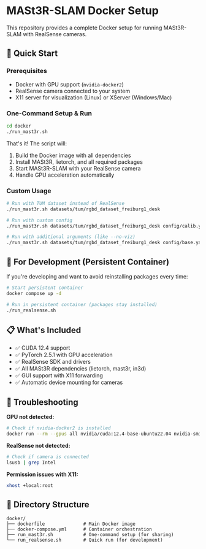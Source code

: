 # MASt3R-SLAM Docker Setup

This repository provides a complete Docker setup for running MASt3R-SLAM with RealSense cameras.

## 🚀 Quick Start

### Prerequisites
- Docker with GPU support (`nvidia-docker2`)
- RealSense camera connected to your system
- X11 server for visualization (Linux) or XServer (Windows/Mac)

### One-Command Setup & Run

```bash
cd docker
./run_mast3r.sh
```

That's it! The script will:
1. Build the Docker image with all dependencies
2. Install MASt3R, lietorch, and all required packages
3. Start MASt3R-SLAM with your RealSense camera
4. Handle GPU acceleration automatically

### Custom Usage

```bash
# Run with TUM dataset instead of RealSense
./run_mast3r.sh datasets/tum/rgbd_dataset_freiburg1_desk

# Run with custom config
./run_mast3r.sh datasets/tum/rgbd_dataset_freiburg1_desk config/calib.yaml

# Run with additional arguments (like --no-viz)
./run_mast3r.sh datasets/tum/rgbd_dataset_freiburg1_desk config/base.yaml "--no-viz"
```

## 🎯 For Development (Persistent Container)

If you're developing and want to avoid reinstalling packages every time:

```bash
# Start persistent container
docker compose up -d

# Run in persistent container (packages stay installed)
./run_realsense.sh
```

## 📋 What's Included

- ✅ CUDA 12.4 support
- ✅ PyTorch 2.5.1 with GPU acceleration
- ✅ RealSense SDK and drivers
- ✅ All MASt3R dependencies (lietorch, mast3r, in3d)
- ✅ GUI support with X11 forwarding
- ✅ Automatic device mounting for cameras

## 🔧 Troubleshooting

**GPU not detected:**
```bash
# Check if nvidia-docker2 is installed
docker run --rm --gpus all nvidia/cuda:12.4-base-ubuntu22.04 nvidia-smi
```

**RealSense not detected:**
```bash
# Check if camera is connected
lsusb | grep Intel
```

**Permission issues with X11:**
```bash
xhost +local:root
```

## 📁 Directory Structure

```
docker/
├── dockerfile              # Main Docker image
├── docker-compose.yml      # Container orchestration
├── run_mast3r.sh           # One-command setup (for sharing)
└── run_realsense.sh        # Quick run (for development)
```
